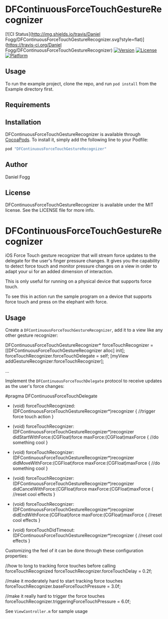 # DFContinuousForceTouchGestureRecognizer

[![CI Status](http://img.shields.io/travis/Daniel Fogg/DFContinuousForceTouchGestureRecognizer.svg?style=flat)](https://travis-ci.org/Daniel Fogg/DFContinuousForceTouchGestureRecognizer)
[![Version](https://img.shields.io/cocoapods/v/DFContinuousForceTouchGestureRecognizer.svg?style=flat)](http://cocoapods.org/pods/DFContinuousForceTouchGestureRecognizer)
[![License](https://img.shields.io/cocoapods/l/DFContinuousForceTouchGestureRecognizer.svg?style=flat)](http://cocoapods.org/pods/DFContinuousForceTouchGestureRecognizer)
[![Platform](https://img.shields.io/cocoapods/p/DFContinuousForceTouchGestureRecognizer.svg?style=flat)](http://cocoapods.org/pods/DFContinuousForceTouchGestureRecognizer)

## Usage

To run the example project, clone the repo, and run `pod install` from the Example directory first.

## Requirements

## Installation

DFContinuousForceTouchGestureRecognizer is available through [CocoaPods](http://cocoapods.org). To install
it, simply add the following line to your Podfile:

```ruby
pod "DFContinuousForceTouchGestureRecognizer"
```

## Author

Daniel Fogg

## License

DFContinuousForceTouchGestureRecognizer is available under the MIT license. See the LICENSE file for more info.


# DFContinuousForceTouchGestureRecognizer
iOS Force Touch gesture recognizer that will stream force updates to the delegate for the user's finger pressure changes. It gives you the capability to detect force touch and monitor pressure changes on a view in order to adapt your ui for an added dimension of interaction.

This is only useful for running on a physical device that supports force touch.

To see this in action run the sample program on a device that supports force touch and press on the elephant with force.

## Usage

Create a `DFContinuousForceTouchGestureRecognizer`, add it to a view like any other gesture recognizer:

DFContinuousForceTouchGestureRecognizer* forceTouchRecognizer = [[DFContinuousForceTouchGestureRecognizer alloc] init];
forceTouchRecognizer.forceTouchDelegate = self;
[myView addGestureRecognizer:forceTouchRecognizer];

...

Implement the `DFContinuousForceTouchDelegate` protocol to receive updates as the user's force changes:

#pragma DFContinuousForceTouchDelegate

- (void) forceTouchRecognized:(DFContinuousForceTouchGestureRecognizer*)recognizer {
//trigger force touch action
}

- (void) forceTouchRecognizer:(DFContinuousForceTouchGestureRecognizer*)recognizer didStartWithForce:(CGFloat)force maxForce:(CGFloat)maxForce {
//do something cool
}

- (void) forceTouchRecognizer:(DFContinuousForceTouchGestureRecognizer*)recognizer didMoveWithForce:(CGFloat)force maxForce:(CGFloat)maxForce {
//do something cool
}

- (void) forceTouchRecognizer:(DFContinuousForceTouchGestureRecognizer*)recognizer didCancelWithForce:(CGFloat)force maxForce:(CGFloat)maxForce {
//reset cool effects
}

- (void) forceTouchRecognizer:(DFContinuousForceTouchGestureRecognizer*)recognizer didEndWithForce:(CGFloat)force maxForce:(CGFloat)maxForce {
//reset cool effects
}

- (void) forceTouchDidTimeout:(DFContinuousForceTouchGestureRecognizer*)recognizer {
//reset cool effects
}

Customizing the feel of it can be done through these configuration properties:

//how to long to tracking force touches before calling forceTouchRecognized
forceTouchRecognizer.forceTouchDelay = 0.2f;    

//make it moderately hard to start tracking force touches
forceTouchRecognizer.baseForceTouchPressure = 3.0f;       

//make it really hard to trigger the force touches
forceTouchRecognizer.triggeringForceTouchPressure = 6.0f; 

See `ViewController.m` for sample usage